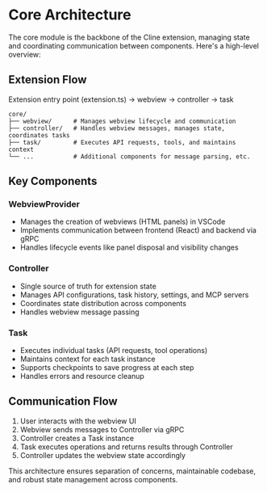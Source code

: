 # Core Architecture

The core module is the backbone of the Cline extension, managing state and coordinating communication between components. Here's a high-level overview:

## Extension Flow

Extension entry point (extension.ts) -> webview -> controller -> task

```tree
core/
├── webview/      # Manages webview lifecycle and communication
├── controller/   # Handles webview messages, manages state, coordinates tasks
├── task/         # Executes API requests, tools, and maintains context
└── ...           # Additional components for message parsing, etc.
```

## Key Components

### WebviewProvider

- Manages the creation of webviews (HTML panels) in VSCode
- Implements communication between frontend (React) and backend via gRPC
- Handles lifecycle events like panel disposal and visibility changes

### Controller

- Single source of truth for extension state
- Manages API configurations, task history, settings, and MCP servers
- Coordinates state distribution across components
- Handles webview message passing

### Task

- Executes individual tasks (API requests, tool operations)
- Maintains context for each task instance
- Supports checkpoints to save progress at each step
- Handles errors and resource cleanup

## Communication Flow

1. User interacts with the webview UI
2. Webview sends messages to Controller via gRPC
3. Controller creates a Task instance
4. Task executes operations and returns results through Controller
5. Controller updates the webview state accordingly

This architecture ensures separation of concerns, maintainable codebase, and robust state management across components.
